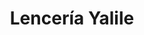 ---
title: "Lencería Yalile"
url: /ciudad-autonoma-de-buenos-aires/lenceria-yalile/
shop: Kleidung
---